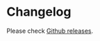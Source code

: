 # Changelog

Please check [Github releases](https://github.com/ManoManoTech/firefighter-incident/releases).

<!-- Contribution is welcome to improve the release and changelog automation -->
